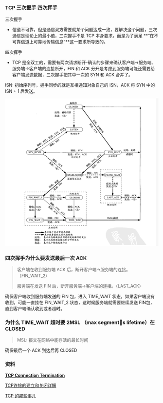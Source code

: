 ### TCP 三次握手 四次挥手

三次握手

- 信道不可靠，但是通信双方需要就某个问题达成一致，要解决这个问题，三次通信是理论上的最小值，三次握手不是 TCP 本身要求，而是为了满足 **“在不可靠信道上可靠地传输信息”**这一要求所导致的。

四次挥手

- TCP 是全双工的，需要有两次请求断开-确认的步骤来确认客户端->服务端、服务端->客户端的连接断开，FIN 和 ACK 分开是考虑到服务端可能还需要给客户端发送数据，三次握手把其中一次的 SYN 和 ACK 合并了。

ISN: 初始序列号，握手同步的就是互相通知对象自己的 ISN，ACK 将 SYN 中的 ISN + 1 后发送。



![Snip20190328_5](https://github.com/tripleCC/tripleCC.github.io/raw/hexo/source/images/Snip20190412_4.png)

### 四次挥手为什么要发送最后一次 ACK 

> 客户端在收到服务端 ACK 后，断开客户端->服务端的连接。（FIN_WAIT_2）
>
>  服务端在发送 FIN 后，断开服务端->客户端的连接。（LAST_ACK）

确保客户端收到服务端发送的 FIN 包，进入 TIME_WAIT 状态，如果客户端没有收到，可能一直挂在 FIN_WAIT_2 状态，这时候服务端就需要继续发送 FIN包，直到客户端确认收到或者超时。

### 为什么 TIME_WAIT 超时要 2MSL （max segments lifetime）在 CLOSED

> MSL: 报文在网络中能存活的最长时间

确保最后一个 ACK 到达后再 CLOSED

### 资料

[**TCP Connection Termination** ](<http://www.tcpipguide.com/free/t_TCPConnectionTermination-2.htm>)

[TCP连接的建立和关闭详解](<https://anonymalias.github.io/2017/04/07/tcp-create-close-note/>)

[TCP 的那些事儿](<https://coolshell.cn/articles/11564.html>)